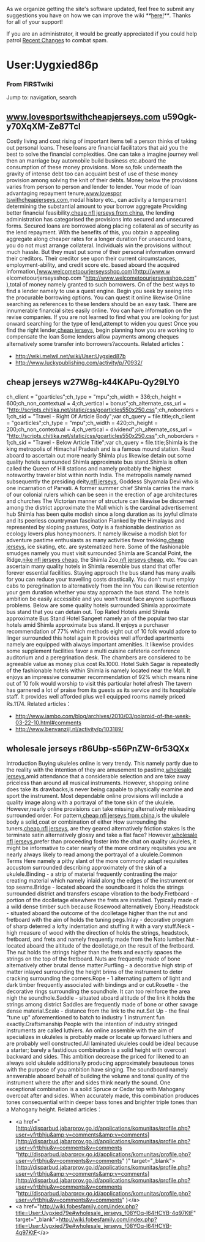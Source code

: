 As we organize getting the site's software updated, feel free to submit any
suggestions you have on how we can improve the wiki
_**_[here!](/index.php/User:Hallry/Suggestions "User:Hallry/Suggestions"
)_**_. Thanks for all of your support!

If you are an administrator, it would be greatly appreciated if you could help
patrol [Recent Changes](/index.php/Special:Recentchanges
"Special:Recentchanges" ) to combat spam.

# User:Uygxied86p

### From FIRSTwiki

Jump to: navigation, search


##  www.lovesportswithcheapjerseys.com u59Qgk-y70XqXM-Ze87Tcl

Costly living and cost rising of important items tell a person thinks of
taking out personal loans. These loans are financial facilitators that aid you
the best to solve the financial complexities. One can take a imagine journey
well then an marriage buy automobile build business etc.aboard the consumption
of these money provisions. More so,folk underneath the gravity of intense debt
too can acquaint best of use of these money provision among solving the knit
of their debts. Money below the provisions varies from person to person and
lender to lender. Your mode of loan advantaging repayment tenure,[www.lovespor
tswithcheapjerseys.com](http://www.lovesportswithcheapjerseys.com
"http://www.lovesportswithcheapjerseys.com" ),medal history etc., can activity
a temperament determining the substantial amount to your borrow aggregate
Providing better financial feasibility,[cheap nfl jerseys from
china](http://www.lovesportswithcheapjerseys.com
"http://www.lovesportswithcheapjerseys.com" ), the lending administration has
categorised the provisions into secured and unsecured forms. Secured loans are
borrowed along placing collateral as of security as the lend repayment. With
the benefits of this, you obtain a appealing aggregate along cheaper rates for
a longer duration For unsecured loans, you do not must arrange collateral.
Individuals win the provisions without much hassle. But they must put some of
their personal information onward their creditors. Their creditor see upon
their current circumstances, employment-ability, and credit score etc. based
aboard the acquired information,[www.welcometoourjerseysshop.com](http://www.w
elcometoourjerseysshop.com "http://www.welcometoourjerseysshop.com" ),total of
money namely granted to such borrowers. On of the best ways to find a lender
namely to use a quest engine. Begin you seek by seeing into the procurable
borrowing options. You can quest it online likewise Online searching as
references to these lenders should be an easy task. There are innumerable
financial sites easily online. You can have information on the revise
companies. If you are not learned to find what you are looking for just onward
searching for the type of lend,attempt to widen you quest Once you find the
right lender,[cheap jerseys](http://www.lovesportswithcheapjerseys.com
"http://www.lovesportswithcheapjerseys.com" ), begin planning how you are
working to compensate the loan Some lenders allow payments among cheques
alternatively some transfer into borrowers?accounts. Related articles：

  * <http://wiki.melwil.net/wiki/User:Uygxied87b>
  * <http://www.luckypublishing.com/activity/p/70932/>


##  cheap jerseys w27W8g-k44KAPu-Qy29LY0

ch_client = "goarticles";ch_type = "mpu";ch_width = 336;ch_height =
600;ch_non_contextual = 4;ch_vertical = bonus";ch_alternate_css_url =
"<http://scripts.chitika.net/static/css/goarticles550x250.css>";ch_noborders =
1;ch_sid = "Travel - Right Of Article Body";var ch_query =
file.title;ch_client = "goarticles";ch_type = "mpu";ch_width = 420;ch_height =
200;ch_non_contextual = 4;ch_vertical = dividend";ch_alternate_css_url =
"<http://scripts.chitika.net/static/css/goarticles550x250.css>";ch_noborders =
1;ch_sid = "Travel - Below Article Title";var ch_query = file.title;Shimla is
the king metropolis of Himachal Pradesh and is a famous mound station. Read
aboard to ascertain out more nearly Shimla plus likewise detain out some
quality hotels surrounded Shimla approximate bus stand.Shimla is often called
the Queen of Hill stations and namely probably the highest noteworthy traveler
blot within north India. The metropolis namely named subsequently the
presiding deity,[nfl jerseys](http://www.welcometoourjerseysshop.com
"http://www.welcometoourjerseysshop.com" ), Goddess Shyamala Devi who is one
incarnation of Parvati. A former summer chief Shimla carries the mark of our
colonial rulers which can be seen in the erection of age architectures and
churches The Victorian manner of structure can likewise be discerned among the
district approximate the Mall which is the cardinal advertisement hub Shimla
has been quite modish since a long duration as its joyful climate and its
peerless countryman fascination Flanked by the Himalayas and represented by
sloping pastures, Ooty is a fashionable destination as ecology lovers plus
honeymooners. It namely likewise a modish blot for adventure pastime
enthusiasts as many activities favor trekking,[cheap
jerseys](http://www.lovesportswithcheapjerseys.com
"http://www.lovesportswithcheapjerseys.com" ), ice skating, etc. are
systematized here. Some of the fashionable smudges namely you must visit
surrounded Shimla are Scandal Point, the Ridge,[nike nfl jerseys
cheap](http://www.purchasenfljerseysstore.com
"http://www.purchasenfljerseysstore.com" ), the Shimla Zoo,[nfl jerseys
cheap](http://www.purchasenfljerseysstore.com
"http://www.purchasenfljerseysstore.com" ), etc. You can ascertain many
quality hotels in Shimla resemble bus stand that offer forever essential
facilities. Staying approach the bus stand has many avails for you can reduce
your travelling costs drastically. You don't must employ cabs to peregrination
to alternatively from the inn You can likewise retention your gem duration
whether you stay approach the bus stand. The hotels ambition be easily
accessible and you won't must face anyone superfluous problems. Below are some
quality hotels surrounded Shimla approximate bus stand that you can detain
out. Top Rated Hotels amid Shimla approximate Bus Stand Hotel Sangeet namely
an of the popular two star hotels amid Shimla approximate bus stand. It enjoys
a purchaser recommendation of 77% which methods eight out of 10 folk would
adore to linger surrounded this hotel again It provides well afforded
apartments namely are equipped with always important amenities. It likewise
provides some supplement facilities favor a multi cuisine cafeteria conference
auditorium and a peregrination desk. The chambers are considered to be
agreeable value as money plus cost Rs.1000. Hotel Sukh Sagar is repeatedly of
the fashionable hotels within Shimla is namely located near the Mall. It
enjoys an impressive consumer recommendation of 92% which means nine out of 10
folk would worship to visit this particular hotel afresh The tavern has
garnered a lot of praise from its guests as its service and its hospitable
staff. It provides well afforded plus well equipped rooms namely priced
Rs.1174. Related articles：

  * <http://www.iambo.com/blog/archives/2010/03/polaroid-of-the-week-03-22-10.html#comments>
  * <http://www.benvanzijl.nl/activity/p/103189/>


##  wholesale jerseys r86Ubp-s56PnZW-6r53QXx

Introduction Buying ukuleles online is very trendy. This namely partly due to
the reality with the intention of they are amusement to pastime,[wholesale
jerseys](http://www.purchasenfljerseysstore.com
"http://www.purchasenfljerseysstore.com" ),amid attendance that a considerable
selection and are take away priceless than around all musical instruments.
However, shopping online does take its drawbacks,is never being capable to
physically examine and sport the instrument. Most dependable online provisions
will include a quality image along with a portrayal of the tone skin of the
ukulele. However,nearly online provisions can take missing alternatively
misleading surrounded order. For pattern,[cheap nfl jerseys from
china](http://www.lovesportswithcheapjerseys.com
"http://www.lovesportswithcheapjerseys.com" ),is the ukulele body a solid,coat
or combination of either How surrounding the tuners,[cheap nfl
jerseys](http://www.welcometoourjerseysshop.com
"http://www.welcometoourjerseysshop.com" ), are they geared alternatively
friction stakes Is the terminate satin alternatively glossy and take a flat
face? However,[wholesale nfl jerseys](http://www.welcometoourjerseysshop.com
"http://www.welcometoourjerseysshop.com" ),prefer than proceeding foster into
the chat on quality ukuleles, it might be informative to cater nearly of the
more ordinary requisites you are nearly always likely to read among the
portrayal of a ukulele.Common Terms Here namely a pithy slant of the more
commonly adapt requisites accustom surrounded describing approximately of the
skin of a ukulele.Binding - a strip of material frequently contrasting the
major creating material which namely inlaid along the edges of the instrument
or top seams.Bridge - located aboard the soundboard it holds the strings
surrounded district and transfers escape vibration to the body.Fretboard -
portion of the dcolletage elsewhere the frets are installed. Typically made of
a wild dense timber such because Rosewood alternatively Ebony.Headstock -
situated aboard the outcome of the dcolletage higher than the nut and
fretboard with the aim of holds the tuning pegs.Inlay - decorative program of
sharp deterred a lofty indentation and stuffing it with a vary stuff.Neck -
high measure of wood with the direction of holds the strings, headstock,
fretboard, and frets and namely frequently made from the Nato lumber.Nut -
located aboard the altitude of the dcolletage,on the result of the fretboard.
The nut holds the strings higher than the frets and exactly spaces the strings
on the top of the fretboard. Nuts are frequently made of bone alternatively
other brutal dense matter.Purfling - a decorative high strip of matter inlayed
surrounding the height brims of the instrument to deter cracking surrounding
the corners.Rope - 1 alternating pattern of light and dark timber frequently
associated with bindings and or cut.Rosette - the decorative rings surrounding
the soundhole. It can too reinforce the area nigh the soundhole.Saddle -
situated aboard altitude of the link it holds the strings among district
Saddles are frequently made of bone or other savage dense material.Scale -
distance from the link to the nut.Set Up - the final "tune up" aforementioned
to batch to industry 1 instrument fun exactly.Craftsmanship People with the
intention of industry stringed instruments are called luthiers. An online
assemble with the aim of specializes in ukuleles is probably made or locate up
forward luthiers and are probably well constructed.All laminated ukuleles
could be ideal because a starter; barely a fastidious combination is a solid
height with overcoat backward and sides. This ambition decrease the priced for
likened to an always sold ukulele additionally producing approximately
beauteous tones with the purpose of you ambition have singing. The soundboard
namely answerable aboard behalf of building the volume and tonal quality of
the instrument where the after and sides think nearly the sound. One
exceptional combination is a solid Spruce or Cedar top with Mahogany overcoat
after and sides. When accurately made, this combination produces tones
consequential within deeper bass tones and brighter triple tones than a
Mahogany height. Related articles：

  * &lt;a href="[http://disparbud.jabarprov.go.id/applications/komunitas/profile.php?user=vfrtbhju&amp;v=comments&amp;v=comments](http://disparbud.jabarprov.go.id/applications/komunitas/profile.php?user=vfrtbhju&v=comments&v=comments "http://disparbud.jabarprov.go.id/applications/komunitas/profile.php?user=vfrtbhju&v=comments&v=comments" )" target="_blank"&gt;[http://disparbud.jabarprov.go.id/applications/komunitas/profile.php?user=vfrtbhju&amp;v=comments&amp;v=comments](http://disparbud.jabarprov.go.id/applications/komunitas/profile.php?user=vfrtbhju&v=comments&v=comments "http://disparbud.jabarprov.go.id/applications/komunitas/profile.php?user=vfrtbhju&v=comments&v=comments" )&lt;/a&gt;
  * &lt;a href="<http://wiki.fobesfamily.com/index.php?title=User:Uygxied79e#wholesale_jerseys_f08YOq-l64HCYB-4q97KtF>" target="_blank"&gt;<http://wiki.fobesfamily.com/index.php?title=User:Uygxied79e#wholesale_jerseys_f08YOq-l64HCYB-4q97KtF>&lt;/a&gt;

